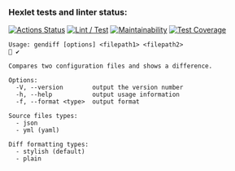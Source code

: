 ### Hexlet tests and linter status:
[![Actions Status](https://github.com/maxsmrnv/backend-project-46/workflows/hexlet-check/badge.svg)](https://github.com/maxsmrnv/backend-project-46/actions)
[![Lint / Test](https://github.com/maxsmrnv/backend-project-46/actions/workflows/test.yml/badge.svg)](https://github.com/maxsmrnv/backend-project-46/actions/workflows/test.yml)
[![Maintainability](https://api.codeclimate.com/v1/badges/53230b25674a7f9d5f1e/maintainability)](https://codeclimate.com/github/maxsmrnv/backend-project-46/maintainability)
[![Test Coverage](https://api.codeclimate.com/v1/badges/53230b25674a7f9d5f1e/test_coverage)](https://codeclimate.com/github/maxsmrnv/backend-project-46/test_coverage)

```
Usage: gendiff [options] <filepath1> <filepath2>                                                                                                                                ✔ 

Compares two configuration files and shows a difference.

Options:
  -V, --version        output the version number
  -h, --help           output usage information
  -f, --format <type>  output format

Source files types:
  - json
  - yml (yaml)
  
Diff formatting types:
  - stylish (default)
  - plain

```

